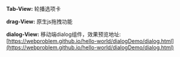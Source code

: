 **Tab-View:** 轮播选项卡

**drag-View:** 原生js拖拽功能

**dialog-View:** 移动端dialog组件，效果预览地址: [https://webproblem.github.io/hello-world/dialogDemo/dialog.html](https://webproblem.github.io/hello-world/dialogDemo/dialog.html)
